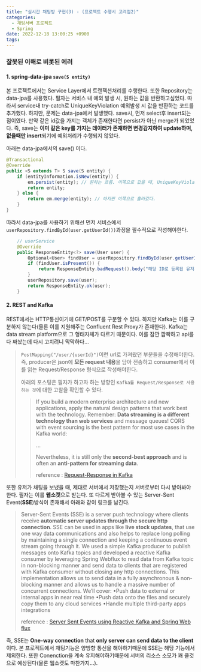 ```yaml
---
title: "실시간 채팅방 구현(3) - (프로젝트 수행시 고려점2)"
categories:
  - 채팅서버 프로젝트
  - Spring
date: 2022-12-18 13:00:25 +0900
tags:
---
```

### 잘못된 이해로 비롯된 에러
#### 1. spring-data-jpa `save(S entity)`
본 프로젝트에서는 Service Layer에서 트랜젝션처리를 수행한다. 또한 Repository는 data-jpa를 사용했다. 필자는 서비스 내 예외 발생 시, 원하는 값을 반환하고싶었다. 따라서 service내 try-catch로 UniqueKeyViolation 예외발생 시 값을 반환하는 코드를 추가했다. 하지만, 문제는 data-jpa에서 발생했다. save시, 먼저 select후 insert되는 점이였다. 만약 같은 id값을 가지는 객체가 존재한다면 persist가 아닌 merge가 되었었다. 즉, save는 **이미 같은 key를 가지는 데이터가 존재하면 변경감지하여 update하며, 없을때만 insert**되기에 예외처리가 수행되지 않았다.

아래는 data-jpa에서의 save() 이다.
```java
@Transactional
@Override
public <S extends T> S save(S entity) {
    if (entityInformation.isNew(entity)) {
        em.persist(entity); // 원하는 흐름. 이쪽으로 갔을 때, UniqueKeyViolation 예외 발생한다.
        return entity;
    } else {
        return em.merge(entity); // 하지만 이쪽으로 흘러갔다.
    }
}
```

따라서 data-jpa를 사용하기 위해선 먼저 서비스에서 `userRepository.findById(user.getUserId())`과정을 필수적으로 작성해야한다.
```java
    // userService
    @Override
    public ResponseEntity<?> save(User user) {
        Optional<User> findUser = userRepository.findById(user.getUserId());
        if (findUser.isPresent()) {
            return ResponseEntity.badRequest().body("해당 ID로 등록된 유저가 존재합니다");
        }
        userRepository.save(user);
        return ResponseEntity.ok(user);
    }
```

#### 2. REST and Kafka
REST에서는 HTTP통신이기에 GET/POST를 구분할 수 있다. 하지만 Kafka는 이를 구분하지 않는다(물론 이를 지원해주는 Confluent Rest Proxy가 존재한다). Kafka는 data stream platform으로 그 형태자체가 다르기 때문이다. 이를 잠깐 깜빡하고 api를 다 짜놨는데 다시 고치려니 막막하다...
> `PostMapping("/user/{userId}")`이런 url로 가져왔던 부분들을 수정해야한다. 즉, producer은 json에 **모든 request 내용**을 담아 전송하고 consumer에서 이를 읽는 Request/Response 형식으로 작성해야한다.
>
> 아래의 포스팅은 필자가 하고자 하는 방향인 `Kafka를 Request/Response로 사용하는 것`에 대한 고찰을 확인할 수 있다.
>
> > If you build a modern enterprise architecture and new applications, apply the natural design patterns that work best with the technology. Remember: **Data streaming is a different technology than web services** and message queues! CQRS with event sourcing is the best pattern for most use cases in the Kafka world:
> >
> > ...
> >
> > Nevertheless, it is still only the **second-best approach** and is often an **anti-pattern for streaming data**.
> >
> > reference : [Request-Response in Kafka](https://www.kai-waehner.de/blog/2022/08/12/request-response-with-rest-http-vs-data-streaming-with-apache-kafka/)

또한 유저가 채팅을 보냈을 때, 제대로 서버에서 저장했는지 서버로부터 다시 받아봐야한다. 필자는 이를 **웹소켓**으로 받는다. 또 다르게 받아볼 수 있는 Server-Sent Event(**SSE**)방식이 존재해서 아래와 같이 링크를 남긴다.
> Server-Sent Events (SSE) is a server push technology where clients receive **automatic server updates through the secure http connection**. SSE can be used in apps like **live stock updates**, that use one way data communications and also helps to replace long polling by maintaining a single connection and keeping a continuous event stream going through it. We used a simple Kafka producer to publish messages onto Kafka topics and developed a reactive Kafka consumer by leveraging Spring Webflux to read data from Kafka topic in non-blocking manner and send data to clients that are registered with Kafka consumer without closing any http connections. This implementation allows us to send data in a fully asynchronous & non-blocking manner and allows us to handle a massive number of concurrent connections. We’ll cover: •Push data to external or internal apps in near real time •Push data onto the files and securely copy them to any cloud services •Handle multiple third-party apps integrations
>
> reference : [Server Sent Events using Reactive Kafka and Spring Web flux](https://www.confluent.io/ko-kr/events/kafka-summit-europe-2021/server-sent-events-using-reactive-kafka-and-spring-web-flux/)

즉, SSE는 **One-way connection** that **only server can send data to the client** 이다. 본 프로젝트에서 채팅기능은 양방향 통신을 해야하기때문에 SSE는 해당 기능에서 제외한다. 또한 Conenction을 계속 유지해야하기때문에 서버의 리소스 소모가 꽤 클것으로 예상된다(물론 웹소켓도 마찬가지...).
